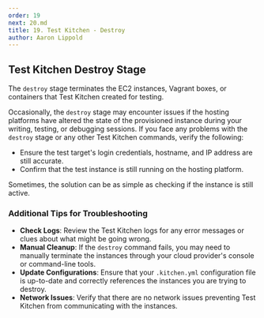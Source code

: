 ```yaml
---
order: 19
next: 20.md
title: 19. Test Kitchen - Destroy
author: Aaron Lippold
---
```


## Test Kitchen Destroy Stage

The `destroy` stage terminates the EC2 instances, Vagrant boxes, or containers that Test Kitchen created for testing.

Occasionally, the `destroy` stage may encounter issues if the hosting platforms have altered the state of the provisioned instance during your writing, testing, or debugging sessions. If you face any problems with the `destroy` stage or any other Test Kitchen commands, verify the following:

- Ensure the test target's login credentials, hostname, and IP address are still accurate.
- Confirm that the test instance is still running on the hosting platform.

Sometimes, the solution can be as simple as checking if the instance is still active.

### Additional Tips for Troubleshooting

- **Check Logs**: Review the Test Kitchen logs for any error messages or clues about what might be going wrong.
- **Manual Cleanup**: If the `destroy` command fails, you may need to manually terminate the instances through your cloud provider's console or command-line tools.
- **Update Configurations**: Ensure that your `.kitchen.yml` configuration file is up-to-date and correctly references the instances you are trying to destroy.
- **Network Issues**: Verify that there are no network issues preventing Test Kitchen from communicating with the instances.
